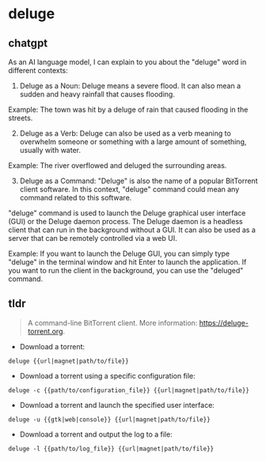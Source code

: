 # deluge 
## chatgpt 
As an AI language model, I can explain to you about the "deluge" word in different contexts:

1. Deluge as a Noun:
Deluge means a severe flood. It can also mean a sudden and heavy rainfall that causes flooding.

Example: The town was hit by a deluge of rain that caused flooding in the streets.

2. Deluge as a Verb:
Deluge can also be used as a verb meaning to overwhelm someone or something with a large amount of something, usually with water.

Example: The river overflowed and deluged the surrounding areas.

3. Deluge as a Command:
"Deluge" is also the name of a popular BitTorrent client software. In this context, "deluge" command could mean any command related to this software. 

"deluge" command is used to launch the Deluge graphical user interface (GUI) or the Deluge daemon process. The Deluge daemon is a headless client that can run in the background without a GUI. It can also be used as a server that can be remotely controlled via a web UI.

Example: If you want to launch the Deluge GUI, you can simply type "deluge" in the terminal window and hit Enter to launch the application. If you want to run the client in the background, you can use the "deluged" command. 

## tldr 
 
> A command-line BitTorrent client.
> More information: <https://deluge-torrent.org>.

- Download a torrent:

`deluge {{url|magnet|path/to/file}}`

- Download a torrent using a specific configuration file:

`deluge -c {{path/to/configuration_file}} {{url|magnet|path/to/file}}`

- Download a torrent and launch the specified user interface:

`deluge -u {{gtk|web|console}} {{url|magnet|path/to/file}}`

- Download a torrent and output the log to a file:

`deluge -l {{path/to/log_file}} {{url|magnet|path/to/file}}`
